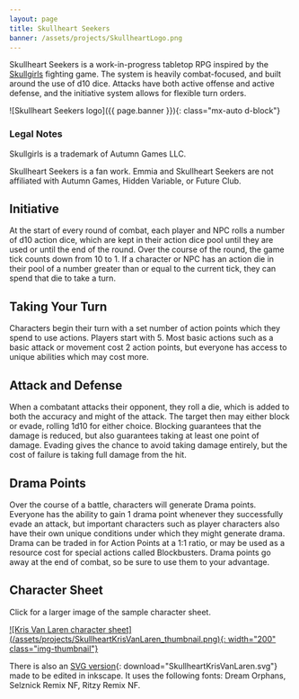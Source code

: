 ```yaml
---
layout: page
title: Skullheart Seekers
banner: /assets/projects/SkullheartLogo.png
---
```


Skullheart Seekers is a work-in-progress tabletop RPG inspired by the
[Skullgirls](https://skullgirls.com/) fighting game.
The system is heavily combat-focused, and built around the use of d10 dice.
Attacks have both active offense and active defense, and the initiative system
allows for flexible turn orders.

![Skullheart Seekers logo]({{ page.banner }}){: class="mx-auto d-block"}

### Legal Notes
Skullgirls is a trademark of Autumn Games LLC.

Skullheart Seekers is a fan work. Emmia and Skullheart Seekers are not
affiliated with Autumn Games, Hidden Variable, or Future Club.

## Initiative
At the start of every round of combat, each player and NPC rolls a number of
d10 action dice, which are kept in their action dice pool until they are used
or until the end of the round. Over the course of the round, the game tick
counts down from 10 to 1. If a character or NPC has an action die in their pool
of a number greater than or equal to the current tick, they can spend that die
to take a turn.

## Taking Your Turn
Characters begin their turn with a set number of action points which they spend
to use actions. Players start with 5. Most basic actions such as a basic attack
or movement cost 2 action points, but everyone has access to unique abilities
which may cost more.

## Attack and Defense
When a combatant attacks their opponent, they roll a die, which is added
to both the accuracy and might of the attack. The target then may either block
or evade, rolling 1d10 for either choice. Blocking guarantees that the damage
is reduced, but also guarantees taking at least one point of damage. Evading
gives the chance to avoid taking damage entirely, but the cost of failure is
taking full damage from the hit.

## Drama Points
Over the course of a battle, characters will generate Drama points. Everyone
has the ability to gain 1 drama point whenever they successfully evade an
attack, but important characters such as player characters also have their own
unique conditions under which they might generate drama. Drama can be traded in
for Action Points at a 1:1 ratio, or may be used as a resource cost for special
actions called Blockbusters. Drama points go away at the end of combat, so be
sure to use them to your advantage.

## Character Sheet
Click for a larger image of the sample character sheet.

<a href="/assets/projects/SkullheartKrisVanLaren.png" target="_blank">
![Kris Van Laren character sheet](/assets/projects/SkullheartKrisVanLaren_thumbnail.png){: width="200" class="img-thumbnail"}
</a>

There is also an [SVG version](/assets/projects/SkullheartKrisVanLaren.svg){: download="SkullheartKrisVanLaren.svg"}
made to be edited in inkscape. It uses the following fonts: Dream Orphans,
Selznick Remix NF, Ritzy Remix NF.
